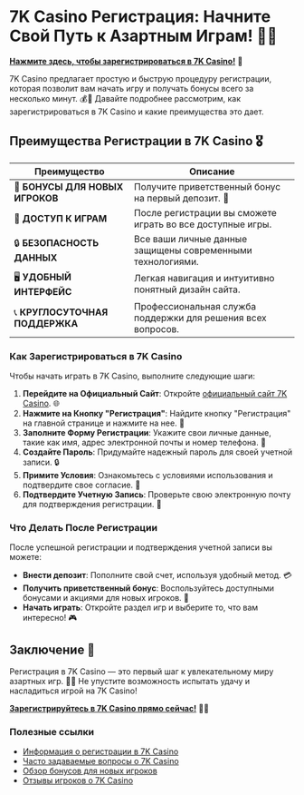 # 7K Casino Регистрация: Начните Свой Путь к Азартным Играм! 🎉✨

[**Нажмите здесь, чтобы зарегистрироваться в 7K Casino!**](https://brandplay.link/BvQyFShp) 🤑

7K Casino предлагает простую и быструю процедуру регистрации, которая позволит вам начать игру и получать бонусы всего за несколько минут. 💰🎲 Давайте подробнее рассмотрим, как зарегистрироваться в 7K Casino и какие преимущества это дает.

## Преимущества Регистрации в 7K Casino 🎖️

| **Преимущество**                 | **Описание**                                          |
|----------------------------------|------------------------------------------------------|
| 🎁 **БОНУСЫ ДЛЯ НОВЫХ ИГРОКОВ**   | Получите приветственный бонус на первый депозит. 🎉  |
| 🎰 **ДОСТУП К ИГРАМ**             | После регистрации вы сможете играть во все доступные игры. |
| 🔒 **БЕЗОПАСНОСТЬ ДАННЫХ**        | Все ваши личные данные защищены современными технологиями. |
| 🖥️ **УДОБНЫЙ ИНТЕРФЕЙС**         | Легкая навигация и интуитивно понятный дизайн сайта. |
| 📞 **КРУГЛОСУТОЧНАЯ ПОДДЕРЖКА**   | Профессиональная служба поддержки для решения всех вопросов. |

### Как Зарегистрироваться в 7K Casino

Чтобы начать играть в 7K Casino, выполните следующие шаги:

1. **Перейдите на Официальный Сайт**: Откройте [официальный сайт 7K Casino](https://brandplay.link/BvQyFShp). 🌐
2. **Нажмите на Кнопку "Регистрация"**: Найдите кнопку "Регистрация" на главной странице и нажмите на нее. 🔑
3. **Заполните Форму Регистрации**: Укажите свои личные данные, такие как имя, адрес электронной почты и номер телефона. 📧
4. **Создайте Пароль**: Придумайте надежный пароль для своей учетной записи. 🔒
5. **Примите Условия**: Ознакомьтесь с условиями использования и подтвердите свое согласие. 📜
6. **Подтвердите Учетную Запись**: Проверьте свою электронную почту для подтверждения регистрации. 📩

### Что Делать После Регистрации

После успешной регистрации и подтверждения учетной записи вы можете:

- **Внести депозит**: Пополните свой счет, используя удобный метод. 💳
- **Получить приветственный бонус**: Воспользуйтесь доступными бонусами и акциями для новых игроков. 🎊
- **Начать играть**: Откройте раздел игр и выберите то, что вам интересно! 🎮

## Заключение 🎊

Регистрация в 7K Casino — это первый шаг к увлекательному миру азартных игр. 🌟💸 Не упустите возможность испытать удачу и насладиться игрой на 7K Casino!

[**Зарегистрируйтесь в 7K Casino прямо сейчас!**](https://brandplay.link/BvQyFShp) 💪🎊

### Полезные ссылки
- [Информация о регистрации в 7K Casino](https://brandplay.link/BvQyFShp)
- [Часто задаваемые вопросы о 7K Casino](https://brandplay.link/BvQyFShp)
- [Обзор бонусов для новых игроков](https://brandplay.link/BvQyFShp)
- [Отзывы игроков о 7K Casino](https://brandplay.link/BvQyFShp)
